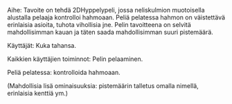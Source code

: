 ﻿Aihe: Tavoite on tehdä 2DHyppelypeli, jossa neliskulmion muotoisella alustalla pelaaja kontrolloi hahmoaan. Peliä pelatessa hahmon on väistettävä erinlaisia asioita, tuhota vihollisia jne. Pelin tavoitteena on selvitä mahdollisimman kauan ja täten saada mahdollisimman suuri pistemäärä.

Käyttäjät: Kuka tahansa.

Kaikkien käyttäjien toiminnot: Pelin pelaaminen. 

Peliä pelatessa: kontrolloida hahmoaan.	

(Mahdollisia lisä ominaisuuksia:
pistemäärin talletus omalla nimellä, erinlaisia kenttiä ym.)



